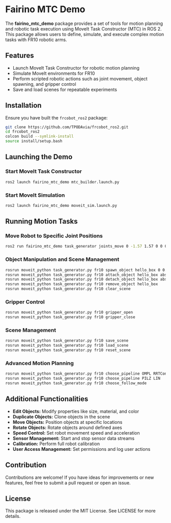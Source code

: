 # Fairino MTC Demo

The **fairino_mtc_demo** package provides a set of tools for motion planning and robotic task execution using MoveIt Task Constructor (MTC) in ROS 2. This package allows users to define, simulate, and execute complex motion tasks with FR10 robotic arms.

## Features
- Launch MoveIt Task Constructor for robotic motion planning
- Simulate MoveIt environments for FR10
- Perform scripted robotic actions such as joint movement, object spawning, and gripper control
- Save and load scenes for repeatable experiments

## Installation
Ensure you have built the `frcobot_ros2` package:
```bash
git clone https://github.com/TPODAvia/frcobot_ros2.git
cd frcobot_ros2
colcon build --symlink-install
source install/setup.bash
```

## Launching the Demo
### Start MoveIt Task Constructor
```bash
ros2 launch fairino_mtc_demo mtc_builder.launch.py
```

### Start MoveIt Simulation
```bash
ros2 launch fairino_mtc_demo moveit_sim.launch.py
```

## Running Motion Tasks
### Move Robot to Specific Joint Positions
```bash
ros2 run fairino_mtc_demo task_generator joints_move 0 -1.57 1.57 0 0 0
```

### Object Manipulation and Scene Management
```bash
rosrun moveit_python task_generator.py fr10 spawn_object hello_box 0 0.5 0.2
rosrun moveit_python task_generator.py fr10 attach_object hello_box absolute_move
rosrun moveit_python task_generator.py fr10 detach_object hello_box absolute_move
rosrun moveit_python task_generator.py fr10 remove_object hello_box
rosrun moveit_python task_generator.py fr10 clear_scene
```

### Gripper Control
```bash
rosrun moveit_python task_generator.py fr10 gripper_open
rosrun moveit_python task_generator.py fr10 gripper_close
```

### Scene Management
```bash
rosrun moveit_python task_generator.py fr10 save_scene
rosrun moveit_python task_generator.py fr10 load_scene
rosrun moveit_python task_generator.py fr10 reset_scene
```

### Advanced Motion Planning
```bash
rosrun moveit_python task_generator.py fr10 choose_pipeline OMPL RRTConnect
rosrun moveit_python task_generator.py fr10 choose_pipeline PILZ LIN
rosrun moveit_python task_generator.py fr10 choose_follow_mode
```

## Additional Functionalities
- **Edit Objects:** Modify properties like size, material, and color
- **Duplicate Objects:** Clone objects in the scene
- **Move Objects:** Position objects at specific locations
- **Rotate Objects:** Rotate objects around defined axes
- **Speed Control:** Set robot movement speed and acceleration
- **Sensor Management:** Start and stop sensor data streams
- **Calibration:** Perform full robot calibration
- **User Access Management:** Set permissions and log user actions

## Contribution
Contributions are welcome! If you have ideas for improvements or new features, feel free to submit a pull request or open an issue.

## License
This package is released under the MIT License. See LICENSE for more details.


